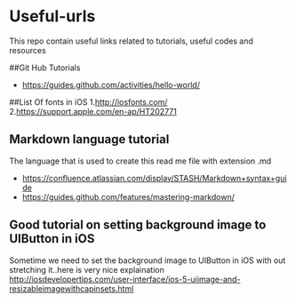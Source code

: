 # Useful-urls
This repo contain useful links related to tutorials, useful codes and resources

##Git Hub Tutorials
 * https://guides.github.com/activities/hello-world/

##List Of fonts in iOS
1.http://iosfonts.com/<br/>
2.https://support.apple.com/en-ap/HT202771</br>

## Markdown language tutorial
   The language that is used to create this read me file with extension .md 
   <br/>
   * https://confluence.atlassian.com/display/STASH/Markdown+syntax+guide
   * https://guides.github.com/features/mastering-markdown/
   
## Good tutorial on setting background image to UIButton in iOS
  Sometime we need to set the background image to UIButton in iOS with out stretching it..here is very nice explaination
<br/>
http://iosdevelopertips.com/user-interface/ios-5-uiimage-and-resizableimagewithcapinsets.html
